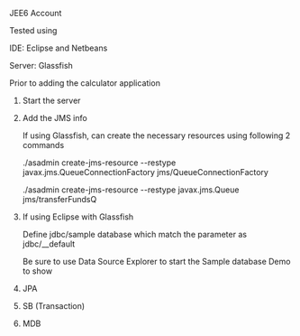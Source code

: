 JEE6 Account

Tested using

  IDE:  Eclipse and Netbeans

  Server:  Glassfish

Prior to adding the calculator application

1) Start the server

2) Add the JMS info

    If using Glassfish, can create the necessary resources using following 2 commands

    ./asadmin create-jms-resource --restype javax.jms.QueueConnectionFactory jms/QueueConnectionFactory

    ./asadmin create-jms-resource --restype javax.jms.Queue jms/transferFundsQ

3)  If using Eclipse with Glassfish

    Define jdbc/sample database which match the parameter as jdbc/__default

    Be sure to use Data Source Explorer to start the Sample database
Demo to show

1)  JPA

2)  SB (Transaction)

3)  MDB

